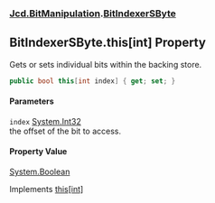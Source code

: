 ### [Jcd.BitManipulation](Jcd_BitManipulation.md 'Jcd.BitManipulation').[BitIndexerSByte](Jcd_BitManipulation_BitIndexerSByte.md 'Jcd.BitManipulation.BitIndexerSByte')
## BitIndexerSByte.this[int] Property
Gets or sets individual bits within the backing store.   
```csharp
public bool this[int index] { get; set; }
```
#### Parameters
<a name='Jcd_BitManipulation_BitIndexerSByte_this_int__index'></a>
`index` [System.Int32](https://docs.microsoft.com/en-us/dotnet/api/System.Int32 'System.Int32')  
the offset of the bit to access.
  
#### Property Value
[System.Boolean](https://docs.microsoft.com/en-us/dotnet/api/System.Boolean 'System.Boolean')

Implements [this[int]](Jcd_BitManipulation_IBitIndexer_this_int_.md 'Jcd.BitManipulation.IBitIndexer.this[int]')  
